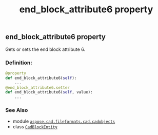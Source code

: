﻿---
title: end_block_attribute6 property
second_title: Aspose.CAD for Python via .NET API References
description: 
type: docs
weight: 200
url: /python-net/aspose.cad.fileformats.cad.cadobjects/cadblockentity/end_block_attribute6/
is_root: false
---

## end_block_attribute6 property


Gets or sets the end block attribute 6.
### Definition:
```python
@property
def end_block_attribute6(self):
    ...
@end_block_attribute6.setter
def end_block_attribute6(self, value):
    ...
```

### See Also
* module [`aspose.cad.fileformats.cad.cadobjects`](../../)
* class [`CadBlockEntity`](/cad/python-net/aspose.cad.fileformats.cad.cadobjects/cadblockentity)
